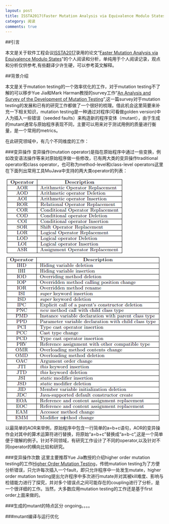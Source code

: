 ```yaml
---
layout: post
title: ISSTA2017(Faster Mutation Analysis via Equivalence Modulo States)
category: 阅读
comments: true
---
```



##引言

本文是关于软件工程会议[ISSTA2017](http://conf.researchr.org/home/issta-2017)录用的论文“[Faster Mutation Analysis via Equivalence Modulo States](http://xueshu.baidu.com/s?wd=paperuri%3A%2858fc680748b07dfa0259884a40309fe8%29&filter=sc_long_sign&tn=SE_xueshusource_2kduw22v&sc_vurl=http%3A%2F%2Farxiv.org%2Fabs%2F1702.06689&ie=utf-8&sc_us=982844565878477910)”的个人阅读和分析，单纯用于个人阅读记录，观点和分析仅供参考,有些翻译少许生硬，可以参考英文解释。

##背景介绍

本文是关于mutation testing的一个效率优化的工作，对于mutation testing不了解的可以移步Yue Jia和Mark Harman教授的survey工作“[An Analysis and Survey of the Development of Mutation Testing](http://ieeexplore.ieee.org/document/5487526/)”,这一篇survey对于mutation testing的发展和已有的研究工作都做了一个很好的梳理。借此机会这里简要来补充一下相关知识，mutation testing是一种通过对程序(可看做golden version)中人为插入一些错误（seeded faults）来构造新的程序变体（mutant），由于生成的mutant通常与原始程序表现不同，主要可以用来对于测试用例的质量进行衡量，是一个常用的metrics。

在此研究领域中，有几个不同维度的工作：

###变异操作
变异操作(mutation operator)是指在原始程序中通过一些变换，例如改变语法操作等来对原始程序做一些修改，已有两大类的变异操作traditional operator和class operator，也可称为method-level和class-level operators这里在下面列出常用工具MuJava中支持的两大类operator的列表：

![classOp](2017-07-04/traditionOp.png "method-level operators supported in MuJava")
![classOp](2017-07-04/classOp.png "class-level operators supported in MuJava")
以最简单的AOR来举例，原始程序中包含一行简单的a=b+c语句，AOR的变异操作会对其中的算术运算符进行替换，将原始“a=b+c”替换成“a=b-c”,这是一个简单便于理解的例子。针对不同领域，有研究工作设计了不同的operator,以及针对不同operator的横向比较和研究。

###变异操作次数
这里主要推荐Yue Jia教授的介绍higher order mutation testing的工作[Higher Order Mutation Testing](http://xueshu.baidu.com/s?wd=paperuri%3A%28256e59987845f8910d43dbee99522737%29&filter=sc_long_sign&tn=SE_xueshusource_2kduw22v&sc_vurl=http%3A%2F%2Fwww.sciencedirect.com%2Fscience%2Farticle%2Fpii%2FS0950584909000688&ie=utf-8&sc_us=15796804892534341782)，传统mutation testing为了方便分析错误，只允许每次插入一个fault，即只允许程序中一处发生mutate，higher order mutation testing提出允许程序中多次进行mutate并对其被kill难度、影响与检错能力进行了探究，并对多个错误点之间可能存在的coupling进行了分析，是一个很详细的工作。当然，大多数应用mutation testing的工作还是基于first order上面来做的。

###生成的mutant的特点区分
ongoing。。。。

###mutant编译与运行优化
